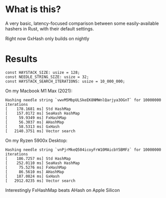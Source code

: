 # What is this?
A very basic, latency-focused comparison between some easily-available hashers in Rust, with their default settings.

Right now GxHash only builds on nightly

# Results

	const HAYSTACK_SIZE: usize = 128;
	const NEEDLE_STRING_SIZE: usize = 32;
	const HAYSTACK_SEARCH_ITERATIONS: usize = 10_000_000;

On my Macbook M1 Max (2021):
```
Hashing needle string `vwvM5MbpULSkeEK8NMWnlQarjya3OGnT` for 10000000 iterations
[    178.1681 ms] Std HashMap
[    157.0172 ms] SeaHash HashMap
[     59.9349 ms] FxHashMap
[     56.3037 ms] AHashMap
[     58.5313 ms] GxHash
[   2140.3751 ms] Vector search
```

On my Ryzen 5900x Desktop:

```
Hashing needle string `vnPjrMkeQ504icoyFrW10MAicbY5BMFz` for 10000000 iterations
[    186.7257 ms] Std HashMap
[    252.0110 ms] SeaHash HashMap
[     75.5276 ms] FxHashMap
[     86.5610 ms] AHashMap
[    187.0824 ms] GxHash
[   2912.0235 ms] Vector search
```

Interestingly FxHashMap beats AHash on Apple Silicon
